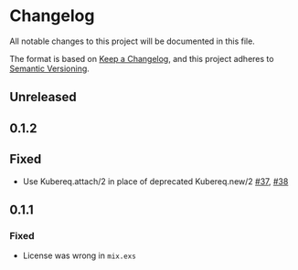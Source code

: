 # Changelog

All notable changes to this project will be documented in this file.

The format is based on [Keep a Changelog](https://keepachangelog.com/en/1.0.0/),
and this project adheres to [Semantic Versioning](https://semver.org/spec/v2.0.0.html).

## Unreleased

<!-- Add your changelog entry to the relevant subsection -->

<!-- ### Added | Changed | Deprecated | Removed | Fixed | Security -->

<!-- No new entries below this line! -->

## 0.1.2

## Fixed

- Use Kubereq.attach/2 in place of deprecated Kubereq.new/2 [#37](https://github.com/mruoss/kubegen/issues/37), [#38](https://github.com/mruoss/kubegen/pull/38)

## 0.1.1

### Fixed

- License was wrong in `mix.exs`
